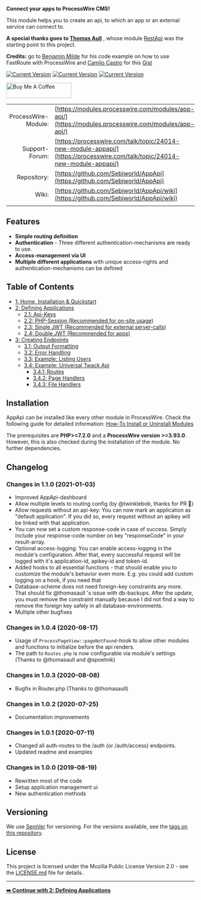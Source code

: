 **Connect your apps to ProcessWire CMS!**

This module helps you to create an api, to which an app or an external service can connect to.

**A special thanks goes to [Thomas Aull](https://github.com/thomasaull)** , whose module [RestApi](https://modules.processwire.com/modules/rest-api/) was the starting point to this project.

**Credits:** go to [Benjamin Milde](https://github.com/LostKobrakai) for his code example on how to use FastRoute with ProcessWire and [Camilo Castro](https://gist.github.com/clsource) for this [Gist](https://gist.github.com/clsource/dc7be74afcbfc5fe752c)

[![Current Version](https://img.shields.io/github/v/tag/Sebiworld/AppApi?label=Current%20Version)](https://img.shields.io/github/v/tag/Sebiworld/AppApi?label=Current%20Version) [![Current Version](https://img.shields.io/github/issues-closed-raw/Sebiworld/AppApi?color=%2356d364)](https://img.shields.io/github/issues-closed-raw/Sebiworld/AppApi?color=%2356d364) [![Current Version](https://img.shields.io/github/issues-raw/Sebiworld/AppApi)](https://img.shields.io/github/issues-raw/Sebiworld/AppApi)

<a href="https://www.buymeacoffee.com/Sebi.dev" target="_blank"><img src="https://cdn.buymeacoffee.com/buttons/default-orange.png" alt="Buy Me A Coffee" height="41" width="174"></a>

| | |
| ------------------: | -------------------------------------------------------------------------- |
| ProcessWire-Module: | [https://modules.processwire.com/modules/app-api/](https://modules.processwire.com/modules/app-api/)                                                                    |
|      Support-Forum: | [https://processwire.com/talk/topic/24014-new-module-appapi/](https://processwire.com/talk/topic/24014-new-module-appapi/)                                                                      |
|         Repository: | [https://github.com/Sebiworld/AppApi](https://github.com/Sebiworld/AppApi) |
| Wiki: | [https://github.com/Sebiworld/AppApi/wiki](https://github.com/Sebiworld/AppApi/wiki) |
| | |

<a name="features"></a>

## Features

- **Simple routing definition**
- **Authentication** - Three different authentication-mechanisms are ready to use.
- **Access-management via UI**
- **Multiple different applications** with unique access-rights and authentication-mechanisms can be defined

## Table of Contents

- [1: Home, Installation & Quickstart](https://github.com/Sebiworld/AppApi/wiki)
- [2: Defining Applications](https://github.com/Sebiworld/AppApi/wiki/2.0:-Defining-Applications)
  - [2.1: Api-Keys](https://github.com/Sebiworld/AppApi/wiki/2.1:-Api-Keys)
  - [2.2: PHP-Session (Recommended for on-site usage)](https://github.com/Sebiworld/AppApi/wiki/2.2:-PHP-Session)
  - [2.3: Single JWT (Recommended for external server-calls)](https://github.com/Sebiworld/AppApi/wiki/2.3:-Single-JWT)
  - [2.4: Double JWT (Recommended for apps)](https://github.com/Sebiworld/AppApi/wiki/2.4:-Double-JWT)
- [3: Creating Endpoints](https://github.com/Sebiworld/AppApi/wiki/3.0:-Creating-Endpoints)
  - [3.1: Output Formatting](https://github.com/Sebiworld/AppApi/wiki/3.1:-Output-Formatting)
  - [3.2: Error Handling](https://github.com/Sebiworld/AppApi/wiki/3.2:-Error-Handling)
  - [3.3: Example: Listing Users](https://github.com/Sebiworld/AppApi/wiki/3.3:-Example:-Listing-Users)
  - [3.4: Example: Universal Twack Api](https://github.com/Sebiworld/AppApi/wiki/3.4:-Example:-Universal-Twack-Api)
    - [3.4.1: Routes](https://github.com/Sebiworld/AppApi/wiki/3.4:-Example:-Universal-Twack-Api#example2-routes)
    - [3.4.2: Page Handlers](https://github.com/Sebiworld/AppApi/wiki/3.4:-Example:-Universal-Twack-Api#example2-page-handlers)
    - [3.4.3: File Handlers](https://github.com/Sebiworld/AppApi/wiki/3.4:-Example:-Universal-Twack-Api#example2-file-handlers)

<a name="installation"></a>

## Installation

AppApi can be installed like every other module in ProcessWire. Check the following guide for detailed information: [How-To Install or Uninstall Modules](http://modules.processwire.com/install-uninstall/)

The prerequisites are **PHP>=7.2.0** and a **ProcessWire version >=3.93.0**. However, this is also checked during the installation of the module. No further dependencies.


<a name="changelog"></a>

## Changelog

### Changes in 1.1.0 (2021-01-03)

- Improved AppApi-dashboard
- Allow multiple levels to routing config (by @twinklebob, thanks for PR 🤗)
- Allow requests without an api-key: You can now mark an application as "default application". If you did so, every request without an apikey will be linked with that application.
- You can now set a custom response-code in case of success. Simply include your response-code number on key "responseCode" in your result-array.
- Optional access-logging: You can enable access-logging in the module's configuration. After that, every successful request will be logged with it's application-id, apikey-id and token-id.
- Added hooks to all essential functions - that should enable you to customize the module's behavior even more. E.g. you could add custom logging on a hook, if you need that
- Database-scheme does not need foreign-key constraints any more. That should fix @thomasaull 's issue with db-backups. After the update, you must remove the constraint manually because I did not find a way to remove the foreign key safely in all database-environments.
- Multiple other bugfixes

### Changes in 1.0.4 (2020-08-17)

- Usage of `ProcessPageView::pageNotFound`-hook to allow other modules and functions to initialize before the api renders.
- The path to `Routes.php` is now configurable via module's settings
(Thanks to @thomasaull and @spoetnik)

### Changes in 1.0.3 (2020-08-08)

- Bugfix in Router.php (Thanks to @thomasaull)

### Changes in 1.0.2 (2020-07-25)

- Documentation improvements

### Changes in 1.0.1 (2020-07-11)

- Changed all auth-routes to the /auth (or /auth/access) endpoints.
- Updated readme and examples

### Changes in 1.0.0 (2019-08-19)

- Rewritten most of the code
- Setup application management ui
- New authentication methods

<a name="versioning"></a>

## Versioning

We use [SemVer](http://semver.org/) for versioning. For the versions available, see the [tags on this repository](https://github.com/Sebiworld/AppApi/tags).

<a name="license"></a>

## License

This project is licensed under the Mozilla Public License Version 2.0 - see the [LICENSE.md](LICENSE.md) file for details.

***


[**:arrow_right: Continue with 2: Defining Applications**](https://github.com/Sebiworld/AppApi/wiki/2.0:-Defining-Applications)
